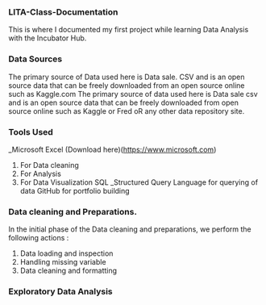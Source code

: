 ### LITA-Class-Documentation
This is where I documented my first project while learning Data Analysis with the Incubator Hub.

### Data Sources
The primary source of Data used here is Data sale. CSV and is an open source data that can be freely downloaded from an open source online such as Kaggle.com
The primary source of data used here is Data sale csv and is an open source data that can be freely downloaded from open source online such as Kaggle or Fred oR any other data repository site.

### Tools Used
_Microsoft Excel (Download here)(https://www.microsoft.com)
1. For Data cleaning
2. For Analysis
3. For Data Visualization
SQL _Structured Query Language for querying of data
GitHub for portfolio building
 
### Data cleaning and Preparations. 
In the initial phase of the Data cleaning and preparations, we perform the following actions :
1. Data loading and inspection
2. Handling missing variable
3. Data cleaning and formatting
 
### Exploratory Data Analysis   
